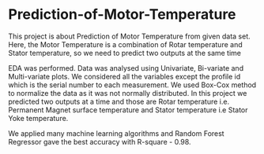 # Prediction-of-Motor-Temperature
This project is about Prediction of Motor Temperature from given data set. Here, the Motor Temperature is a combination of Rotar temperature and Stator temperature, so we need to predict two outputs at the same time

 EDA was performed. Data was analysed using Univariate, Bi-variate and Multi-variate plots.
We considered all the variables except the profile id which is the serial number to each measurement. We used Box-Cox
method to normalize the data as it was not normally distributed. In this project we predicted two outputs at a time and those
are Rotar temperature i.e. Permanent Magnet surface temperature and Stator temperature i.e Stator Yoke temperature.

We applied many machine learning algorithms and Random Forest Regressor gave the best accuracy with
R-square - 0.98.
